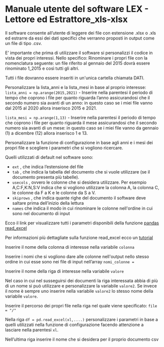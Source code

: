 # Manuale utente del software LEX - Lettore ed Estrattore_xls-xlsx

Il software consente all’utente di leggere dei file con estensione .xlsx o .xls ed estrarre da essi dei dati specifici che verranno proposti in output come un file di tipo .csv.

E’ importante che prima di utilizzare il software si personalizzi il codice in vista dei propri interessi. Nello specifico:
Rinominare i propri file con la nomenclatura seguente: un file riferito al gennaio del 2015 dovrà essere rinominato 1_2015 e così tutti gli altri.

Tutti i file dovranno essere inseriti in un'unica cartella chiamata DATI.

Personalizzare la lista_anni e la lista_mesi in base al proprio interesse: 
`lista_anni = np.arange(2015,2021)` - Inserire nella parentesi il periodo di tempo che coprono i file per quanto riguarda l’anno assicurandosi che il secondo numero sia avanti di un anno: in questo caso se i miei file vanno dal 2015 al 2020 allora inserisco 2015 e 2021.

`lista_mesi = np.arange(1,13)` - Inserire nella parentesi il periodo di tempo che coprono i file per quanto riguarda il mese assicurandosi che il secondo numero sia avanti di un mese: in questo caso se i miei file vanno da gennaio (1) a dicembre (12)  allora inserisco 1 e 13.

Personalizzare la funzione di configurazione in base agli anni e i mesi dei propri file e scegliere i parametri che si vogliono ricercare. 

Quelli utilizzati di default nel software sono:
* `ext` , che indica l’estensione del file 
* `tab` , che indica la tabella del documento che si vuole utilizzare (se il documento presenta più tabelle).
* `usecols` , ovvero le colonne che si desidera utilizzare. Per esempio A,C:F,K:N,S:V indica che si vogliono utilizzare la colonna A, la colonna C, le colonne da F a K e le colonne da S a V.
* `skiprows` , che indica quante righe del documento il software deve saltare prima dell’inizio della lettura
* `names` che indica il modo in cui rinominare le colonne nell'ordine in cui sono nel documento di input

Ecco il link per visualizzare tutti i parametri disponibili della funzione [pandas read_excel](https://pandas.pydata.org/pandas-docs/stable/reference/api/pandas.read_excel.html ) 

Per informazioni più dettagliate sulla funzione read_excel ecco un [tutorial](https://www.youtube.com/watch?v=xofx-WqzYrU)

Inserire il nome della colonna di interesse nella variabile `colonna`

Inserire i nomi che si  vogliono dare alle colonne nell'output nello stesso ordine in cui esse sono nei file di input nell’array `nomi_colonne =`

Inserire il nome della riga di interesse nella variabile `valore`

Nel caso in cui nel susseguirsi dei documenti la riga interessata abbia di più di un nome si può utilizzare e personalizzare la variabile `valore2`. Se invece il nome è sempre uno inserire nella variabile `valore2` lo stesso nome della variabile `valore`.

Inserire il percorso dei propri file nella riga nel quale viene specificato:  `file = "/"`

Nella riga `df = pd.read_excel(xl,....)` personalizzare i parametri in base a quelli utilizzati nella funzione di configurazione facendo attenzione a lasciare nella parentesi `xl`.

Nell’ultima riga inserire il nome che si desidera per il proprio documento csv

